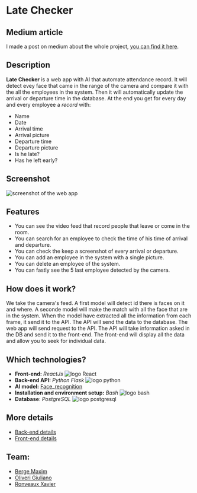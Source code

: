 # Late Checker

## Medium article
I made a post on medium about the whole project, [you can find it here](https://medium.com/analytics-vidhya/how-to-automate-attendance-record-with-face-recognition-python-and-react-8d61c303784).

## Description

**Late Checker** is a web app with AI that automate attendance record.
It will detect evey face that came in the range of the camera and compare it with the all the employees
in the system. Then it will automatically update the arrival or departure time in the database.
At the end you get for every day and every employee a *record* with:
* Name
* Date
* Arrival time
* Arrival picture
* Departure time
* Departure picture
* Is he late?
* Has he left early?

## Screenshot
![screenshot of the web app](assets/screenshot-webapp.png)

## Features

* You can see the video feed that record people that leave or come in the room.
* You can search for an employee to check the time of his time of arrival and departure.
* You can check the keep a screenshot of every arrival or departure.
* You can add an employee in the system with a single picture.
* You can delete an employee of the system.
* You can fastly see the 5 last employee detected by the camera.


## How does it work?

We take the camera's feed. A first model will detect id there is faces on it and where.
A seconde model will make the match with all the face that are in the system.
When the model have extracted all the information from each frame, it send it to the API.
The API will send the data to the database.
The web app will send request to the API. The API will take information asked in the DB and send it to the front-end.
The front-end will display all the data and allow you to seek for individual data.


## Which technologies?

* **Front-end:** *ReactJs* ![logo React](assets/react-logo.png)
* **Back-end API:** *Python Flask* ![logo python](assets/python-logo.png)
* **AI model:** [Face_recognition](https://github.com/ageitgey/face_recognition)
* **Installation and environment setup:** *Bash* ![logo bash](assets/bash-logo.png)
* **Database**: *PostgreSQL* ![logo postgresql](assets/postgresql-logo.png)


## More details
* [Back-end details](API/README.md)
* [Front-end details](FRONT/late-checker/README.md)


## Team:

* [Berge Maxim](https://www.linkedin.com/in/maxim-berge-94b486179/)
* [Oliveri Giuliano](https://www.linkedin.com/in/giuliano-oliveri-b83b93183/)
* [Ronveaux Xavier](https://www.linkedin.com/in/xavier-ronveaux-a472b5178/)
